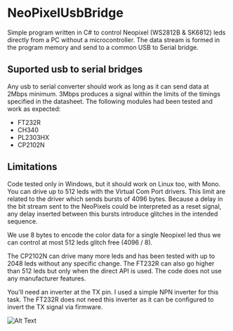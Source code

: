 # NeoPixelUsbBridge
Simple program written in C# to control Neopixel (WS2812B & SK6812) leds directly from a PC without a microcontroller. The data stream is formed in the program memory and send to a common USB to Serial bridge.
## Suported usb to serial bridges
Any usb to serial converter should work as long as it can send data at 2Mbps minimum. 3Mbps produces a signal within the limits of the timings specified in the datasheet. The following modules had been tested and work as expected:
  * FT232R
  * CH340
  * PL2303HX
  * CP2102N
## Limitations
Code tested only in Windows, but it should work on Linux too, with Mono. You can drive up to 512 leds with the Virtual Com Port drivers.
This limit are related to the driver which sends bursts of 4096 bytes. Because a delay in the bit stream sent to the NeoPixels could be interpreted as a reset signal, any delay inserted between this bursts introduce glitches in the intended sequence.

We use 8 bytes to encode the color data for a single Neopixel led thus we can control at most 512 leds glitch free (4096 / 8).

The CP2102N can drive many more leds and has been tested with up to 2048 leds without any specific change. The FT232R can also go higher than 512 leds but only when the direct API is used. The code does not use any manufacturer features.

You'll need an inverter at the TX pin. I used a simple NPN inverter for this task. The FT232R does not need this inverter as it can be configured to invert the TX signal via firmware.

![Alt Text](https://adanbucio.files.wordpress.com/2017/07/simple-transistor-inverter1.png)

